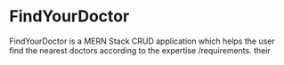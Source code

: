 # FindYourDoctor
FindYourDoctor is a MERN Stack CRUD application which helps the user find the nearest doctors according to the expertise /requirements. their
